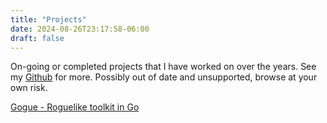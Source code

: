 ```yaml
---
title: "Projects"
date: 2024-08-26T23:17:58-06:00
draft: false
---
```

On-going or completed projects that I have worked on over the years. See my [Github](https://github.com/jcerise/) for more. Possibly out of date and unsupported, browse at your own risk.

[Gogue - Roguelike toolkit in Go](https://github.com/gogue-framework)



